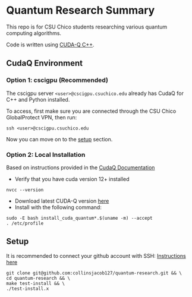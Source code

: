 # Quantum Research Summary

This repo is for CSU Chico students researching various quantum computing algorithms.

Code is written using [CUDA-Q C++](https://nvidia.github.io/cuda-quantum/latest/index.html).

## CudaQ Environment

### Option 1: cscigpu (Recommended)

The cscigpu server `<user>@cscigpu.csuchico.edu` already has CudaQ for C++ and Python installed.

To access, first make sure you are connected through the CSU Chico GlobalProtect VPN, then run:
```
ssh <user>@cscigpu.csuchico.edu
```
Now you can move on to the [setup](#setup) section.

### Option 2: Local Installation

Based on instructions provided in the [CudaQ Documentation](https://nvidia.github.io/cuda-quantum/latest/using/quick_start.html#install-cuda-q)

- Verify that you have cuda version 12+ installed
```{sh}
nvcc --version
```
- Download latest CUDA-Q version [here](https://github.com/NVIDIA/cuda-quantum/releases)
- Install with the following command:
```{sh}
sudo -E bash install_cuda_quantum*.$(uname -m) --accept
. /etc/profile
```

## Setup

It is recommended to connect your github account with SSH: [Instructions here](https://docs.github.com/en/authentication/connecting-to-github-with-ssh/adding-a-new-ssh-key-to-your-github-account)

```{sh}
git clone git@github.com:collinsjacob127/quantum-research.git && \
cd quantum-research && \
make test-install && \
./test-install.x
```


